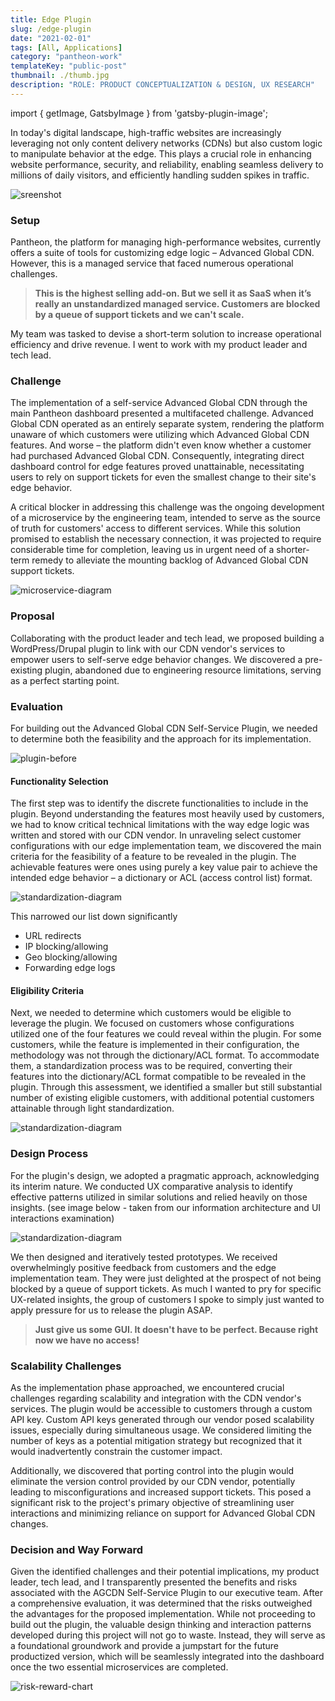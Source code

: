 ```yaml
---
title: Edge Plugin
slug: /edge-plugin
date: "2021-02-01"
tags: [All, Applications]
category: "pantheon-work"
templateKey: "public-post"
thumbnail: ./thumb.jpg
description: "ROLE: PRODUCT CONCEPTUALIZATION & DESIGN, UX RESEARCH"
---
```


import { getImage, GatsbyImage } from 'gatsby-plugin-image';

In today's digital landscape, high-traffic websites are increasingly leveraging not only content delivery networks (CDNs) but also custom logic to manipulate behavior at the edge. This plays a crucial role in enhancing website performance, security, and reliability, enabling seamless delivery to millions of daily visitors, and efficiently handling sudden spikes in traffic.

<div className="kg-card kg-image-card kg-width-med">

![sreenshot](./portal-entry.jpg)

</div>

### Setup

Pantheon, the platform for managing high-performance websites, currently offers a suite of tools for customizing edge logic – Advanced Global CDN. However, this is a managed service that faced numerous operational challenges.
> **This is the highest selling add-on. But we sell it as SaaS when it’s really an unstandardized managed service. Customers are blocked by a queue of support tickets and we can't scale.**

My team was tasked to devise a short-term solution to increase operational efficiency and drive revenue. I went to work with my product leader and tech lead. 

### Challenge

The implementation of a self-service Advanced Global CDN through the main Pantheon dashboard presented a multifaceted challenge. Advanced Global CDN operated as an entirely separate system, rendering the platform unaware of which customers were utilizing which Advanced Global CDN features. And worse – the platform didn't even know whether a customer had purchased Advanced Global CDN. Consequently, integrating direct dashboard control for edge features proved unattainable, necessitating users to rely on support tickets for even the smallest change to their site's edge behavior.

A critical blocker in addressing this challenge was the ongoing development of a microservice by the engineering team, intended to serve as the source of truth for customers' access to different services. While this solution promised to establish the necessary connection, it was projected to require considerable time for completion, leaving us in urgent need of a shorter-term remedy to alleviate the mounting backlog of Advanced Global CDN support tickets.

<div className="kg-card kg-image-card kg-width-med">

![microservice-diagram](./microservices.jpg)

</div>

### Proposal
Collaborating with the product leader and tech lead, we proposed building a WordPress/Drupal plugin to link with our CDN vendor's services to empower users to self-serve edge behavior changes. We discovered a pre-existing plugin, abandoned due to engineering resource limitations, serving as a perfect starting point.

### Evaluation
For building out the Advanced Global CDN Self-Service Plugin, we needed to determine both the feasibility and the approach for its implementation.
<div className="kg-card kg-image-card kg-width-med">

![plugin-before](./old-plugin.jpg)

</div>

#### Functionality Selection
The first step was to identify the discrete functionalities to include in the plugin. Beyond understanding the features most heavily used by customers, we had to know critical technical limitations with the way edge logic was written and stored with our CDN vendor. In unraveling select customer configurations with our edge implementation team, we discovered the main criteria for the feasibility of a feature to be revealed in the plugin. The achievable features were ones using purely a key value pair to achieve the intended edge behavior – a dictionary or ACL (access control list) format. 

<div className="kg-card kg-image-card kg-width-med">

![standardization-diagram](./feature-impact-effort.jpg)

</div>

This narrowed our list down significantly
- URL redirects
- IP blocking/allowing
- Geo blocking/allowing
- Forwarding edge logs

#### Eligibility Criteria
Next, we needed to determine which customers would be eligible to leverage the plugin. We focused on customers whose configurations utilized one of the four features we could reveal within the plugin. For some customers, while the feature is implemented in their configuration, the methodology was not through the dictionary/ACL format. To accommodate them, a standardization process was to be required, converting their features into the dictionary/ACL format compatible to be revealed in the plugin. Through this assessment, we identified a smaller but still substantial number of existing eligible customers, with additional potential customers attainable through light standardization.
<div className="kg-card kg-image-card kg-width-wide">

![standardization-diagram](./config-framework.jpg)

</div>

### Design Process
For the plugin's design, we adopted a pragmatic approach, acknowledging its interim nature. We conducted UX comparative analysis to identify effective patterns utilized in similar solutions and relied heavily on those insights. (see image below - taken from our information architecture and UI interactions examination)

<div className="kg-card kg-image-card kg-width-full">

![standardization-diagram](./IA_interactions.jpg)

</div>

We then designed and iteratively tested prototypes. We received overwhelmingly positive feedback from customers and the edge implementation team. They were just delighted at the prospect of not being blocked by a queue of support tickets. As much I wanted to pry for specific UX-related insights, the group of customers I spoke to simply just wanted to apply pressure for us to release the plugin ASAP.
> **Just give us some GUI. It doesn't have to be perfect. Because right now we have no access!**

### Scalability Challenges
As the implementation phase approached, we encountered crucial challenges regarding scalability and integration with the CDN vendor's services. The plugin would be accessible to customers through a custom API key. Custom API keys generated through our vendor posed scalability issues, especially during simultaneous usage. We considered limiting the number of keys as a potential mitigation strategy but recognized that it would inadvertently constrain the customer impact.

Additionally, we discovered that porting control into the plugin would eliminate the version control provided by our CDN vendor, potentially leading to misconfigurations and increased support tickets. This posed a significant risk to the project's primary objective of streamlining user interactions and minimizing reliance on support for Advanced Global CDN changes.

### Decision and Way Forward
Given the identified challenges and their potential implications, my product leader, tech lead, and I transparently presented the benefits and risks associated with the AGCDN Self-Service Plugin to our executive team. After a comprehensive evaluation, it was determined that the risks outweighed the advantages for the proposed implementation. While not proceeding to build out the plugin, the valuable design thinking and interaction patterns developed during this project will not go to waste. Instead, they will serve as a foundational groundwork and provide a jumpstart for the future productized version, which will be seamlessly integrated into the dashboard once the two essential microservices are completed.
<div className="kg-card kg-image-card kg-width-full">

![risk-reward-chart](./edge-plugin-screens.jpg)

</div>


